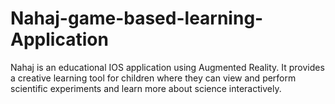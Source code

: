 # Nahaj-game-based-learning-Application
Nahaj is an educational IOS application using Augmented Reality. It provides a creative learning tool for children where they can view and perform scientific experiments and learn more about science interactively.
